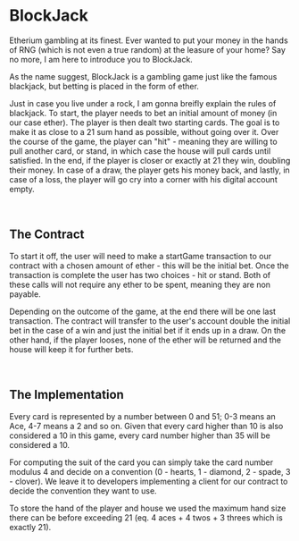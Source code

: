 # BlockJack

Etherium gambling at its finest. Ever wanted to put your money in the hands of RNG (which is not even a true random) at the leasure of your home? Say no more, I am here to introduce you to BlockJack.

As the name suggest, BlockJack is a gambling game just like the famous blackjack, but betting is placed in the form of ether.

Just in case you live under a rock, I am gonna breifly explain the rules of blackjack. To start, the player needs to bet an initial amount of money (in our case ether). The player is then dealt two starting cards. The goal is to make it as close to a 21 sum hand as possible, without going over it. Over the course of the game, the player can "hit" - meaning they are willing to pull another card, or stand, in which case the house will pull cards until satisfied. In the end, if the player is closer or exactly at 21 they win, doubling their money. In case of a draw, the player gets his money back, and lastly, in case of a loss, the player will go cry into a corner with his digital account empty.

<br>

## The Contract

To start it off, the user will need to make a startGame transaction to our contract with a chosen amount of ether - this will be the initial bet. Once the transaction is complete the user has two choices - hit or stand. Both of these calls will not require any ether to be spent, meaning they are non payable.

Depending on the outcome of the game, at the end there will be one last transaction. The contract will transfer to the user's account double the initial bet in the case of a win and just the initial bet if it ends up in a draw. On the other hand, if the player looses, none of the ether will be returned and the house will keep it for further bets.

<br>

## The Implementation

Every card is represented by a number between 0 and 51; 0-3 means an Ace, 4-7 means a 2 and so on. Given that every card higher than 10 is also considered a 10 in this game, every card number higher than 35 will be considered a 10.

For computing the suit of the card you can simply take the card number modulus 4 and decide on a convention (0 - hearts, 1 - diamond, 2 - spade, 3 - clover). We leave it to developers implementing a client for our contract to decide the convention they want to use.

To store the hand of the player and house we used the maximum hand size there can be before exceeding 21 (eq. 4 aces + 4 twos + 3 threes which is exactly 21).
